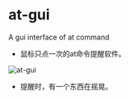 # at-gui
A gui interface of at command

- 鼠标只点一次的at命令提醒软件。

![at-gui](/home/eexpss/github.com/at-gui/src/at-gui.png)

- 提醒时，有一个东西在摇晃。